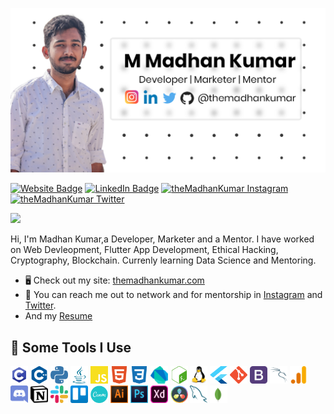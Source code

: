 <!--### Hi there 👋-->

<p><a href = "https://www.themadhankumar.com">
  <img src="https://github.com/themadhankumar/site/blob/main/assets/img/titlecard.jpg" />
 </a></p>
  
  
  
 <p>
 <a href="https://themadhankumar.com"><img src="https://img.shields.io/badge/-theMadhanKumar.com-4E69C8?style=flat-square&amp;labelColor=4E69C8&amp;logo=Firefox&amp;link=https://themadhankumar.com" alt="Website Badge"></a>  <a href="https://www.linkedin.com/in/madhan-kumar-0495b9a5/"><img src="https://img.shields.io/badge/-@Madhan Kumar-0077B5?style=flat-square&amp;labelColor=0077B5&amp;logo=LinkedIn&amp;link=https://www.linkedin.com/in/madhan-kumar-0495b9a5/" alt="LinkedIn Badge"></a> <a href="https://instagram.com/themadhankumar"><img src="https://img.shields.io/badge/-@theMadhanKumar-white?style=flat-square&amp;labelColor=white&amp;logo=instagram&amp;link=https://instagram.com/themadhankumar" alt="theMadhanKumar Instagram"></a> <a href="https://www.twitter.com/themadhankumar"> <img alt="theMadhanKumar Twitter" src="https://img.shields.io/twitter/follow/theMadhanKumar?style=social" />
</a>
</p>


![](https://visitor-badge.glitch.me/badge?page_id=themadhankumar.themadhankumar)



<p>Hi, I'm Madhan Kumar,a  Developer, Marketer and a Mentor. I have worked on Web Devleopment, Flutter App Development, Ethical Hacking, Cryptography, Blockchain. Currenly learning Data Science and Mentoring. </p>

- 🖥️ Check out my site: [themadhankumar.com](themadhankumar.com)
- 💬 You can reach me out to network and for mentorship in [Instagram](instagram.com/themadhankumar) and [Twitter](twitter.com/themadhankumar).
- And my [Resume](https://github.com/themadhankumar/site/blob/main/assets/MadhanKumar.pdf)

<h2>🚀 Some Tools I Use</h2>
<p align="left">
<img class="tag-icons" src="https://github.com/themadhankumar/site/blob/main/assets/img/icons/c-programming.svg" alt="C++ Logo png" title="C++" width="28" height="28"/>
<img class="tag-icons" src="https://github.com/themadhankumar/site/blob/main/assets/img/icons/cplusplus.svg" alt="C++ Logo png" title="C++" width="28" height="28"/>
<img class="tag-icons" src="https://github.com/themadhankumar/site/blob/main/assets/img/icons/python.svg" alt="Python Logo png" title="Python"width="28" height="28"/>
<img class="tag-icons" src="https://github.com/themadhankumar/site/blob/main/assets/img/icons/java.svg" alt="Java Logo png" title="Java" width="28" height="28"/>
<img class="tag-icons" src="https://github.com/themadhankumar/site/blob/main/assets/img/icons/javascript.svg" alt="JavaScript Logo png" title="JavaScript" width="28" height="28" />
<img class="tag-icons" src="https://github.com/themadhankumar/site/blob/main/assets/img/icons/html5.svg" alt="HTML5 Logo png Logo png" title="HTML5" width="28" height="28" />
<img class="tag-icons" src="https://github.com/themadhankumar/site/blob/main/assets/img/icons/css3.svg" alt="CSS3 Logo png" title="CSS3" width="28" height="28" />
<img class="tag-icons" src="https://github.com/themadhankumar/site/blob/main/assets/img/icons/dartlang.svg" alt="Dart Logo png" title="Dart" width="28" height="28" />
<img class="tag-icons" src="https://github.com/themadhankumar/site/blob/main/assets/img/icons/gnubash.svg" alt="Linux/GNU Bash Logo png" title="Linux/GNU Bash" width="28" height="28" />

<img class="tag-icons" src="https://github.com/themadhankumar/site/blob/main/assets/img/icons/linux.svg" alt="Linux Logo png" title="Linux" width="28" height="28" />
<img class="tag-icons" src="https://github.com/themadhankumar/site/blob/main/assets/img/icons/flutter-logo.svg" alt="Flutter Logo png" title="Flutter" width="28" height="28" />
<img class="tag-icons" src="https://github.com/themadhankumar/site/blob/main/assets/img/icons/git.svg" alt="git Logo png" title="Git" width="28" height="28" />
<img class="tag-icons" src="https://github.com/themadhankumar/site/blob/main/assets/img/icons/Bootstrap.svg" alt="Bootstrap Logo png" title="Bootstrap" width="28" height="28" />
<img class="tag-icons" src="https://github.com/themadhankumar/site/blob/main/assets/img/icons/kali-linux.svg" alt="Kali Linux Logo png" title="Kali Linux" width="28" height="28" />
<img class="tag-icons" src="https://github.com/themadhankumar/site/blob/main/assets/img/icons/google_analytics-icon.svg" alt="Google Analytics Logo png" title="Google Analytics" width="28" height="28" />
<img class="tag-icons" src="https://github.com/themadhankumar/site/blob/main/assets/img/icons/discord.svg" alt="Discord Logo png" title="Discord" width="28" height="28" />
<img class="tag-icons" src="https://github.com/themadhankumar/site/blob/main/assets/img/icons/notion.svg" alt="Notion Logo png" title="Notion" width="28" height="28" />
<img class="tag-icons" src="https://github.com/themadhankumar/site/blob/main/assets/img/icons/slack.svg" alt="Slack Logo png" title="Slack" width="28" height="28" />
<img class="tag-icons" src="https://github.com/themadhankumar/site/blob/main/assets/img/icons/trello.svg" alt="Trello Logo png" title="Trello" width="28" height="28" />

<img class="tag-icons" src="https://github.com/themadhankumar/site/blob/main/assets/img/icons/canva.svg" alt="Canva Logo png" title="Canva" width="28" height="28" />
<img class="tag-icons" src="https://github.com/themadhankumar/site/blob/main/assets/img/icons/adobe-illustrator-cc.svg" alt="Adobe Illustrator Logo png" title="Adobe Illustrator" width="28" height="28" />
<img class="tag-icons" src="https://github.com/themadhankumar/site/blob/main/assets/img/icons/photoshop-cc.svg" alt="Adobe Photoshop Logo png" title="Adobe Photoshop" width="28" height="28" />
<img class="tag-icons" src="https://github.com/themadhankumar/site/blob/main/assets/img/icons/adobe-xd.svg" alt="Adobe XD Logo png" title="Adobe XD" width="28" height="28" />
<img class="tag-icons" src="https://github.com/themadhankumar/site/blob/main/assets/img/icons/davinci-resolve-100.png" alt="Davinci Resolve Logo png" title="Davinci Resolve" width="28" height="28" />

<img class="tag-icons" src="https://github.com/themadhankumar/site/blob/main/assets/img/icons/mysql.svg" alt="MySQL Logo png" title="MySQL" width="28" height="28" />
<img class="tag-icons" src="https://github.com/themadhankumar/site/blob/main/assets/img/icons/mongodb.svg" alt="mongodb" title="MongoDB" width="28" height="28" />
<!--
**themadhankumar/themadhankumar** is a ✨ _special_ ✨ repository because its `README.md` (this file) appears on your GitHub profile.

Here are some ideas to get you started:

- 🔭 I’m currently working on ...
- 🌱 I’m currently learning ...
- 👯 I’m looking to collaborate on ...
- 🤔 I’m looking for help with ...
- 💬 Ask me about ...
- 📫 How to reach me: ...
- 😄 Pronouns: ...
- ⚡ Fun fact: ...
-->
